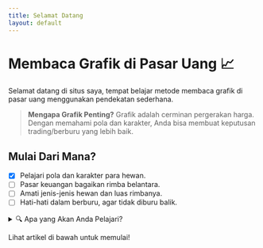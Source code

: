 ```yaml
---
title: Selamat Datang
layout: default
---
```


# Membaca Grafik di Pasar Uang 📈

Selamat datang di situs saya, tempat belajar metode membaca grafik di pasar uang menggunakan pendekatan sederhana.

> **Mengapa Grafik Penting?**
> Grafik adalah cerminan pergerakan harga. Dengan memahami pola dan karakter, Anda bisa membuat keputusan trading/berburu yang lebih baik.

## Mulai Dari Mana?
- [x] Pelajari pola dan karakter para hewan.
- [ ] Pasar keuangan bagaikan rimba belantara.
- [ ] Amati jenis-jenis hewan dan luas rimbanya.
- [ ] Hati-hati dalam berburu, agar tidak diburu balik.

<details>
  <summary>🔍 Apa yang Akan Anda Pelajari?</summary>
  <p>Di situs ini, Anda akan mempelajari cara membaca pola dan karakter hewan digital, alat untuk berburu, dan strategi berburu.</p>
  <p>"Kesabaran adalah kunci untuk memahami pasar." – Trader Bijak</p>
</details>

Lihat artikel di bawah untuk memulai!
